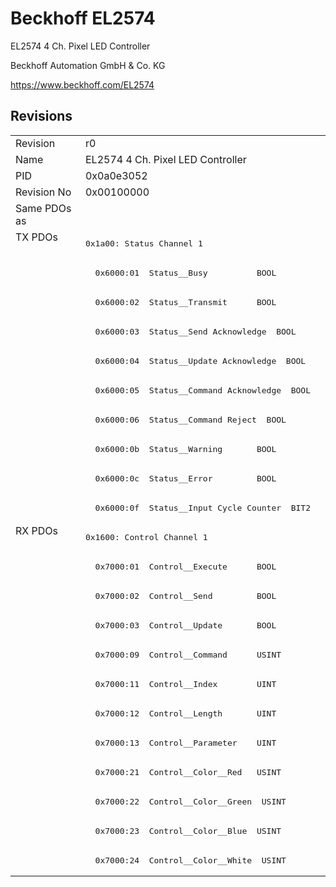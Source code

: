 # Beckhoff EL2574

EL2574 4 Ch. Pixel LED Controller

Beckhoff Automation GmbH & Co. KG

https://www.beckhoff.com/EL2574

## Revisions
<table>
<tr >
<td>Revision</td>
<td>r0</td>
</tr>
<tr >
<td>Name</td>
<td>EL2574 4 Ch. Pixel LED Controller</td>
</tr>
<tr >
<td>PID</td>
<td>0x0a0e3052</td>
</tr>
<tr >
<td>Revision No</td>
<td>0x00100000</td>
</tr>
<tr >
<td>Same PDOs as</td>
<td></td>
</tr>
<tr class="txpdo pdosection">
<td rowspan=10 valign=top>TX PDOs</td>
<td><pre>0x1a00: Status Channel 1</pre></td>
<td></td>
</tr>
<tr class="txpdo">
<td><pre>  0x6000:01  Status__Busy          BOOL</pre></td>
</tr>
<tr class="txpdo">
<td><pre>  0x6000:02  Status__Transmit      BOOL</pre></td>
</tr>
<tr class="txpdo">
<td><pre>  0x6000:03  Status__Send Acknowledge  BOOL</pre></td>
</tr>
<tr class="txpdo">
<td><pre>  0x6000:04  Status__Update Acknowledge  BOOL</pre></td>
</tr>
<tr class="txpdo">
<td><pre>  0x6000:05  Status__Command Acknowledge  BOOL</pre></td>
</tr>
<tr class="txpdo">
<td><pre>  0x6000:06  Status__Command Reject  BOOL</pre></td>
</tr>
<tr class="txpdo">
<td><pre>  0x6000:0b  Status__Warning       BOOL</pre></td>
</tr>
<tr class="txpdo">
<td><pre>  0x6000:0c  Status__Error         BOOL</pre></td>
</tr>
<tr class="txpdo">
<td><pre>  0x6000:0f  Status__Input Cycle Counter  BIT2</pre></td>
</tr>
<tr class="rxpdo pdosection">
<td rowspan=12 valign=top>RX PDOs</td>
<td><pre>0x1600: Control Channel 1</pre></td>
<td></td>
</tr>
<tr class="rxpdo">
<td><pre>  0x7000:01  Control__Execute      BOOL</pre></td>
</tr>
<tr class="rxpdo">
<td><pre>  0x7000:02  Control__Send         BOOL</pre></td>
</tr>
<tr class="rxpdo">
<td><pre>  0x7000:03  Control__Update       BOOL</pre></td>
</tr>
<tr class="rxpdo">
<td><pre>  0x7000:09  Control__Command      USINT</pre></td>
</tr>
<tr class="rxpdo">
<td><pre>  0x7000:11  Control__Index        UINT</pre></td>
</tr>
<tr class="rxpdo">
<td><pre>  0x7000:12  Control__Length       UINT</pre></td>
</tr>
<tr class="rxpdo">
<td><pre>  0x7000:13  Control__Parameter    UINT</pre></td>
</tr>
<tr class="rxpdo">
<td><pre>  0x7000:21  Control__Color__Red   USINT</pre></td>
</tr>
<tr class="rxpdo">
<td><pre>  0x7000:22  Control__Color__Green  USINT</pre></td>
</tr>
<tr class="rxpdo">
<td><pre>  0x7000:23  Control__Color__Blue  USINT</pre></td>
</tr>
<tr class="rxpdo">
<td><pre>  0x7000:24  Control__Color__White  USINT</pre></td>
</tr>
</table>
